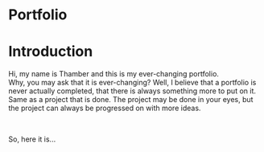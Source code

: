 # Portfolio
<h1>Introduction</h1>
<p>Hi, my name is Thamber and this is my ever-changing portfolio. <br> Why, you may ask that it is ever-changing? Well, I believe that a portfolio is never actually completed, that there is always something more to put on it. Same as a project that is done. The project may be done in your eyes, but the project can always be progressed on with more ideas.</p>
<br>
<p> So, here it is...</p>
